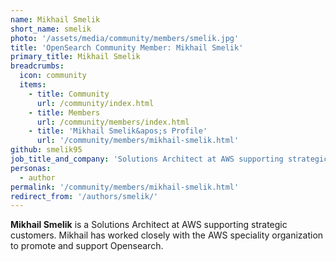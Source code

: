 ```yaml
---
name: Mikhail Smelik
short_name: smelik
photo: '/assets/media/community/members/smelik.jpg'
title: 'OpenSearch Community Member: Mikhail Smelik'
primary_title: Mikhail Smelik
breadcrumbs:
  icon: community
  items:
    - title: Community
      url: /community/index.html
    - title: Members
      url: /community/members/index.html
    - title: 'Mikhail Smelik&apos;s Profile'
      url: '/community/members/mikhail-smelik.html'
github: smelik95
job_title_and_company: 'Solutions Architect at AWS supporting strategic customers'
personas:
  - author
permalink: '/community/members/mikhail-smelik.html'
redirect_from: '/authors/smelik/'
---
```


**Mikhail Smelik** is a Solutions Architect at AWS supporting strategic customers. Mikhail has worked closely with the AWS speciality organization to promote and support Opensearch. 
